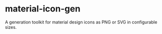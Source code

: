 # material-icon-gen

A generation toolkit for material design icons as PNG or SVG in configurable sizes.